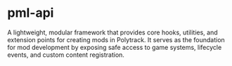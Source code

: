 # pml-api

A lightweight, modular framework that provides core hooks, utilities, and extension points for creating mods in Polytrack. It serves as the foundation for mod development by exposing safe access to game systems, lifecycle events, and custom content registration.
